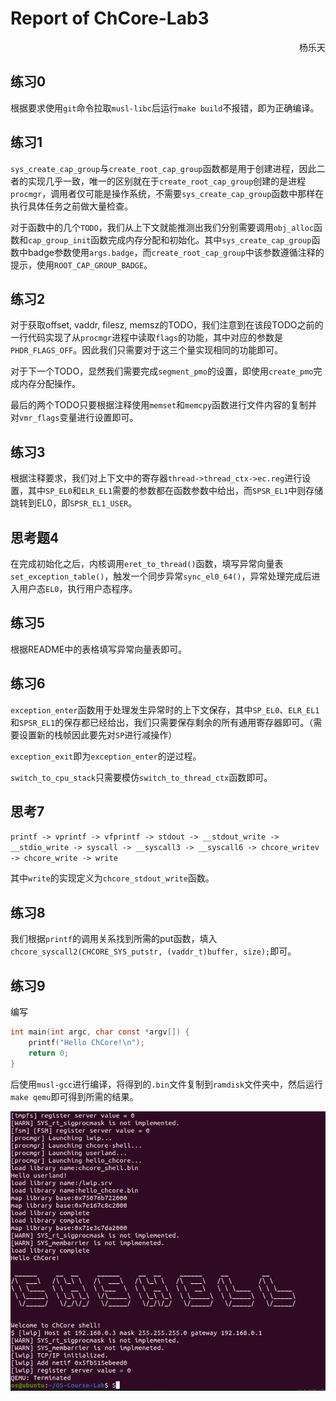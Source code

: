 # Report of ChCore-Lab3

<p align="right">杨乐天</p>

## 练习0

根据要求使用`git`命令拉取`musl-libc`后运行`make build`不报错，即为正确编译。



## 练习1

`sys_create_cap_group`与`create_root_cap_group`函数都是用于创建进程，因此二者的实现几乎一致，唯一的区别就在于`create_root_cap_group`创建的是进程`procmgr`，调用者仅可能是操作系统，不需要`sys_create_cap_group`函数中那样在执行具体任务之前做大量检查。

对于函数中的几个`TODO`，我们从上下文就能推测出我们分别需要调用`obj_alloc`函数和`cap_group_init`函数完成内存分配和初始化。其中`sys_create_cap_group`函数中badge参数使用`args.badge`，而`create_root_cap_group`中该参数遵循注释的提示，使用`ROOT_CAP_GROUP_BADGE`。



## 练习2

对于获取offset, vaddr, filesz, memsz的TODO，我们注意到在该段TODO之前的一行代码实现了从`procmgr`进程中读取`flags`的功能，其中对应的参数是`PHDR_FLAGS_OFF`。因此我们只需要对于这三个量实现相同的功能即可。

对于下一个TODO，显然我们需要完成`segment_pmo`的设置，即使用`create_pmo`完成内存分配操作。

最后的两个TODO只要根据注释使用`memset`和`memcpy`函数进行文件内容的复制并对`vmr_flags`变量进行设置即可。



## 练习3

根据注释要求，我们对上下文中的寄存器`thread->thread_ctx->ec.reg`进行设置，其中`SP_EL0`和`ELR_EL1`需要的参数都在函数参数中给出，而`SPSR_EL1`中则存储跳转到EL0，即`SPSR_EL1_USER`。



## 思考题4

在完成初始化之后，内核调用`eret_to_thread()`函数，填写异常向量表`set_exception_table()`，触发一个同步异常`sync_el0_64()`，异常处理完成后进入用户态`EL0`，执行用户态程序。



## 练习5

根据README中的表格填写异常向量表即可。



## 练习6

`exception_enter`函数用于处理发生异常时的上下文保存，其中`SP_EL0`、`ELR_EL1`和`SPSR_EL1`的保存都已经给出，我们只需要保存剩余的所有通用寄存器即可。（需要设置新的栈帧因此要先对`SP`进行减操作）

`exception_exit`即为`exception_enter`的逆过程。

`switch_to_cpu_stack`只需要模仿`switch_to_thread_ctx`函数即可。



## 思考7

`printf -> vprintf -> vfprintf -> stdout -> __stdout_write -> __stdio_write -> syscall -> __syscall3 -> __syscall6 -> chcore_writev -> chcore_write -> write`

其中`write`的实现定义为`chcore_stdout_write`函数。



## 练习8

我们根据`printf`的调用关系找到所需的put函数，填入`chcore_syscall2(CHCORE_SYS_putstr, (vaddr_t)buffer, size);`即可。



## 练习9

编写

```C
int main(int argc, char const *argv[]) {
    printf("Hello ChCore!\n");
    return 0;
}
```

后使用`musl-gcc`进行编译，将得到的`.bin`文件复制到`ramdisk`文件夹中，然后运行`make qemu`即可得到所需的结果。

<center><img src="result.png"></center>
